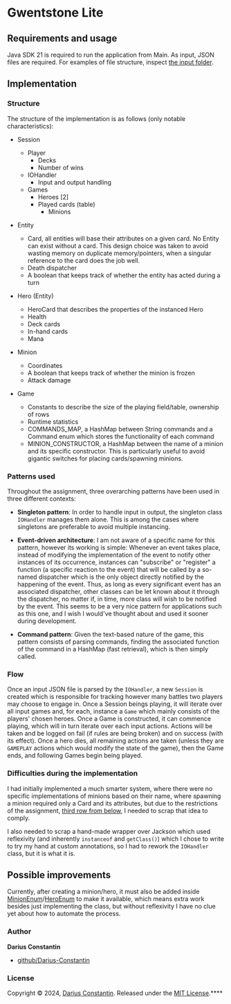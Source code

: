 # Gwentstone Lite

## Requirements and usage

Java SDK 21 is required to run the application from Main. As input, JSON files are required. For examples of file structure, inspect [the input folder](input).

## Implementation
### Structure

The structure of the implementation is as follows (only notable characteristics):
* Session
    * Player
        * Decks
        * Number of wins
    * IOHandler
        * Input and output handling
    * Games
        * Heroes [2]
        * Played cards (table)
            * Minions


* Entity
    * Card, all entities will base their attributes on a given card. No Entity can exist without a card. This design choice was taken to avoid wasting memory on duplicate memory/pointers, when a singular reference to the card does the job well.
    * Death dispatcher
    * A boolean that keeps track of whether the entity has acted during a turn


* Hero (Entity)
    * HeroCard that describes the properties of the instanced Hero
    * Health
    * Deck cards
    * In-hand cards
    * Mana


* Minion
    * Coordinates
    * A boolean that keeps track of whether the minion is frozen
    * Attack damage


* Game
    * Constants to describe the size of the playing field/table, ownership of rows
    * Runtime statistics
    * COMMANDS_MAP, a HashMap between String commands and a Command enum which stores the functionality of each command
    * MINION_CONSTRUCTOR, a HashMap between the name of a minion and its specific constructor. This is particularly useful to avoid gigantic switches for placing cards/spawning minions.

### Patterns used
Throughout the assignment, three overarching patterns have been used in three different contexts:
* **Singleton pattern**: In order to handle input in output, the singleton class `IOHandler` manages them alone. This is among the cases where singletons are preferable to avoid multiple instancing.


* **Event-driven architecture**: I am not aware of a specific name for this pattern, however its working is simple: Whenever an event takes place, instead of modifying the implementation of the event to notify other instances of its occurrence, instances can "subscribe" or "register" a function (a specific reaction to the event) that will be called by a so-named dispatcher which is the only object directly notified by the happening of the event. Thus, as long as every significant event has an associated dispatcher, other classes can be let known about it through the dispatcher, no matter if, in time, more class will wish to be notified by the event. This seems to be a very nice pattern for applications such as this one, and I wish I would've thought about and used it sooner during development.


* **Command pattern**: Given the text-based nature of the game, this pattern consists of parsing commands, finding the associated function of the command in a HashMap (fast retrieval), which is then simply called.

### Flow

Once an input JSON file is parsed by the `IOHandler`, a new `Session` is created which is responsible for tracking however many battles two players may choose to engage in. Once a Session beings playing, it will iterate over all input games and, for each, instance a `Game` which mainly consists of the players' chosen heroes. Once a Game is constructed, it can commence playing, which will in turn iterate over each input actions. Actions will be taken and be logged on fail (if rules are being broken) and on success (with its effect). Once a hero dies, all remaining actions are taken (unless they are `GAMEPLAY` actions which would modify the state of the game), then the Game ends, and following Games begin being played.

### Difficulties during the implementation

I had initially implemented a much smarter system, where there were no specific implementations of minions based on their name, where spawning a minion required only a Card and its attributes, but due to the restrictions of the assignment, [third row from below](https://ocw.cs.pub.ro/courses/poo-ca-cd/administrativ/barem_teme), I needed to scrap that idea to comply.

I also needed to scrap a hand-made wrapper over Jackson which used reflexivity (and inherently `instanceof` and `getClass()`) which I chose to write to try my hand at custom annotations, so I had to rework the `IOHandler` class, but it is what it is.

## Possible improvements

Currently, after creating a minion/hero, it must also be added inside [MinionEnum](src/main/java/org/poo/game/MinionEnum.java)/[HeroEnum](src/main/java/org/poo/game/HeroEnum.java) to make it available, which means extra work besides just implementing the class, but without reflexivity I have no clue yet about how to automate the process.

### Author

**Darius Constantin**

* [github/Darius-Constantin](https://github.com/Darius-Constantin)

### License

Copyright © 2024, [Darius Constantin](https://github.com/Darius-Constantin).
Released under the [MIT License](https://opensource.org/license/mit).****